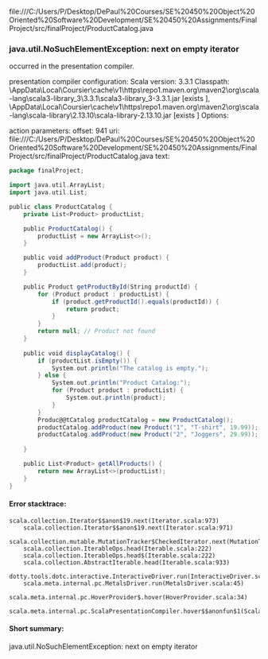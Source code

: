file:///C:/Users/P/Desktop/DePaul%20Courses/SE%20450%20Object%20Oriented%20Software%20Development/SE%20450%20Assignments/FinalProject/src/finalProject/ProductCatalog.java
### java.util.NoSuchElementException: next on empty iterator

occurred in the presentation compiler.

presentation compiler configuration:
Scala version: 3.3.1
Classpath:
<HOME>\AppData\Local\Coursier\cache\v1\https\repo1.maven.org\maven2\org\scala-lang\scala3-library_3\3.3.1\scala3-library_3-3.3.1.jar [exists ], <HOME>\AppData\Local\Coursier\cache\v1\https\repo1.maven.org\maven2\org\scala-lang\scala-library\2.13.10\scala-library-2.13.10.jar [exists ]
Options:



action parameters:
offset: 941
uri: file:///C:/Users/P/Desktop/DePaul%20Courses/SE%20450%20Object%20Oriented%20Software%20Development/SE%20450%20Assignments/FinalProject/src/finalProject/ProductCatalog.java
text:
```scala
package finalProject;

import java.util.ArrayList;
import java.util.List;

public class ProductCatalog {
	private List<Product> productList;

    public ProductCatalog() {
        productList = new ArrayList<>();
    }

    public void addProduct(Product product) {
        productList.add(product);
    }

    public Product getProductById(String productId) {
        for (Product product : productList) {
            if (product.getProductId().equals(productId)) {
                return product;
            }
        }
        return null; // Product not found
    }
    
    public void displayCatalog() {
        if (productList.isEmpty()) {
            System.out.println("The catalog is empty.");
        } else {
            System.out.println("Product Catalog:");
            for (Product product : productList) {
                System.out.println(product);
            }
        }
        Produc@@tCatalog productCatalog = new ProductCatalog();
        productCatalog.addProduct(new Product("1", "T-shirt", 19.99));
        productCatalog.addProduct(new Product("2", "Joggers", 29.99));
        
    }

    public List<Product> getAllProducts() {
        return new ArrayList<>(productList);
    }
}

```



#### Error stacktrace:

```
scala.collection.Iterator$$anon$19.next(Iterator.scala:973)
	scala.collection.Iterator$$anon$19.next(Iterator.scala:971)
	scala.collection.mutable.MutationTracker$CheckedIterator.next(MutationTracker.scala:76)
	scala.collection.IterableOps.head(Iterable.scala:222)
	scala.collection.IterableOps.head$(Iterable.scala:222)
	scala.collection.AbstractIterable.head(Iterable.scala:933)
	dotty.tools.dotc.interactive.InteractiveDriver.run(InteractiveDriver.scala:168)
	scala.meta.internal.pc.MetalsDriver.run(MetalsDriver.scala:45)
	scala.meta.internal.pc.HoverProvider$.hover(HoverProvider.scala:34)
	scala.meta.internal.pc.ScalaPresentationCompiler.hover$$anonfun$1(ScalaPresentationCompiler.scala:352)
```
#### Short summary: 

java.util.NoSuchElementException: next on empty iterator